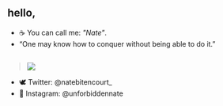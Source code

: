 ## hello,

- ☕ You can call me: *"Nate"*.
- “One may know how to conquer without being able to do it.”

## 

> <img src="https://i.imgur.com/sz7YU6C.gif"/>

- 🕊️ Twitter: @natebitencourt_ 
- 📸 Instagram: @unforbiddennate
